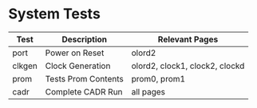 
# System Tests

| Test   | Description                 | Relevant Pages |
| ------ | --------------------------- | -------------- |
| port   | Power on Reset              | olord2 |
| clkgen | Clock Generation            | olord2, clock1, clock2, clockd |
| prom   | Tests Prom Contents         | prom0, prom1 |
| cadr   | Complete CADR Run           | all pages |